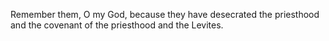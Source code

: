 Remember them, O my God, because they have desecrated the priesthood and the covenant of the priesthood and the Levites.
